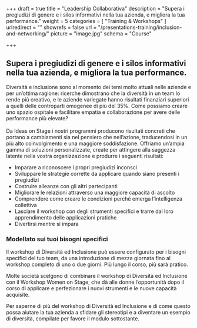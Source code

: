+++
draft		= true
title		= "Leadership Collaborativa"
description = "Supera i pregiudizi di genere e i silos informativi nella tua azienda, e migliora la tua performance."
weight		= 5
categories	= [ "Training & Workshops" ]
urlredirect	= ""
showrefs	= false
url 			= "/presentations-training/inclusion-and-networking/"
picture		= "image.jpg"
schema		= "Course"

+++

## Supera i pregiudizi di genere e i silos informativi nella tua azienda, e migliora la tua performance.
Diversità e inclusione sono al momento dei temi molto attuali nelle aziende e per un’ottima ragione: ricerche dimostrano che la diversità in un team lo rende più creativo, e le aziende variegate hanno risultati finanziari superiori a quelli delle controparti omogenee di più del 35%. 
Come possiamo creare uno spazio ospitale e facilitare empatia e collaborazione per avere delle performance più elevate?<br><br>
Da Ideas on Stage i nostri programmi producono risultati concreti che portano a cambiamenti sia nel pensiero che nell’azione, traducendosi in un più alto coinvolgimento e una maggiore soddisfazione. Offriamo un’ampia gamma di soluzioni personalizzate, create per attingere alla saggezza latente nella vostra organizzazione e produrre i seguenti risultati: 

* Imparare a riconoscere i propri pregiudizi inconsci
* Sviluppare le strategie corrette da applicare quando siano presenti i pregiudizi
* Costruire alleanze con gli altri partecipanti
* Migliorare le relazioni attraverso una maggiore capacità di ascolto
* Comprendere come creare le condizioni perché emerga l’intelligenza collettiva
* Lasciare il workshop con degli strumenti specifici e trarre dal loro apprendimento  delle applicazioni pratiche
* Divertirsi mentre si impara

### Modellato sui tuoi bisogni specifici

Il workshop di Diversità ed Inclusione può essere configurato per i bisogni specifici del tuo team, da una introduzione di mezza giornata fino al workshop completo di uno o due giorni. Più lungo il corso, più sarà pratico.

Molte società scelgono di combinare il workshop di Diversità ed Inclusione con il Workshop Women on Stage, che dà alle donne l’opportunità dopo il corso di applicare e perfezionare i nuovi strumenti e le nuove capacità acquisite. 

Per saperne di più del workshop di Diversità ed Inclusione e di come questo possa aiutare la tua azienda a sfidare gli stereotipi e a diventare un esempio di diversità, compilate per favore il modulo sottostante. 